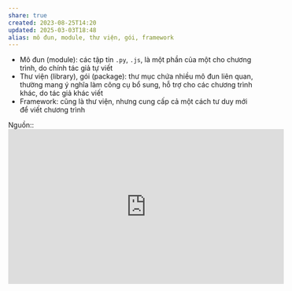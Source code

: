 ```yaml
---
share: true
created: 2023-08-25T14:20
updated: 2025-03-03T18:48
alias: mô đun, module, thư viện, gói, framework
---
```

- Mô đun (module): các tập tin `.py`, `.js`, là một phần của một cho chương trình, do chính tác giả tự viết
- Thư viện (library), gói (package): thư mục chứa nhiều mô đun liên quan, thường mang ý nghĩa làm công cụ bổ sung, hỗ trợ cho các chương trình khác, do tác giả khác viết
- Framework: cũng là thư viện, nhưng cung cấp cả một cách tư duy mới để viết chương trình

Nguồn:: <iframe width="560" height="315" src="https://www.youtube.com/embed/MztLZWibctI" title="YouTube video player" frameborder="0" allow="accelerometer; autoplay; clipboard-write; encrypted-media; gyroscope; picture-in-picture; web-share" referrerpolicy="strict-origin-when-cross-origin" allowfullscreen></iframe>
